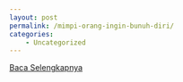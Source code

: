 ```yaml
---
layout: post
permalink: /mimpi-orang-ingin-bunuh-diri/
categories:
    - Uncategorized
---
```


[Baca Selengkapnya](/09)